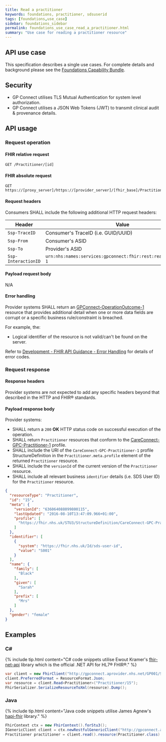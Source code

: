 ```yaml
---
title: Read a practitioner
keywords: foundations, practitioner, sdsuserid
tags: [foundations,use_case]
sidebar: foundations_sidebar
permalink: foundations_use_case_read_a_practitioner.html
summary: "Use case for reading a practitioner resource"
---
```


## API use case ##

This specification describes a single use cases. For complete details and background please see the [Foundations Capability Bundle](foundations.html).

## Security ##

- GP Connect utilises TLS Mutual Authentication for system level authorization.
- GP Connect utilises a JSON Web Tokens (JWT) to transmit clinical audit & provenance details. 

## API usage ##

### Request operation ###

#### FHIR relative request ####

```http
GET /Practitioner/[id]
```

#### FHIR absolute request ####

```http
GET https://[proxy_server]/https://[provider_server]/[fhir_base]/Practitioner/[id]
```

#### Request headers ####

Consumers SHALL include the following additional HTTP request headers:

| Header               | Value |
|----------------------|-------|
| `Ssp-TraceID`        | Consumer's TraceID (i.e. GUID/UUID) |
| `Ssp-From`           | Consumer's ASID |
| `Ssp-To`             | Provider's ASID |
| `Ssp-InteractionID`  | `urn:nhs:names:services:gpconnect:fhir:rest:read:practitioner-1`|

#### Payload request body ####

N/A

#### Error handling ####

Provider systems SHALL return an [GPConnect-OperationOutcome-1](https://fhir.nhs.uk/STU3/StructureDefinition/GPConnect-OperationOutcome-1) resource that provides additional detail when one or more data fields are corrupt or a specific business rule/constraint is breached.

For example, the:

- Logical identifier of the resource is not valid/can't be found on the server.  

Refer to [Development - FHIR API Guidance - Error Handling](development_fhir_error_handling_guidance.html) for details of error codes.

### Request response ###

#### Response headers ####

Provider systems are not expected to add any specific headers beyond that described in the HTTP and FHIR&reg; standards.

#### Payload response body ####

Provider systems:

- SHALL return a `200` **OK** HTTP status code on successful execution of the operation.
- SHALL return `Practitioner` resources that conform to the [CareConnect-GPC-Practitioner-1](https://fhir.nhs.uk/STU3/StructureDefinition/CareConnect-GPC-Practitioner-1) profile.
- SHALL include the URI of the `CareConnect-GPC-Practitioner-1` profile StructureDefinition in the `Practitioner.meta.profile` element of the returned `Practitioner` resource.
- SHALL include the `versionId` of the current version of the `Practitioner` resource.
- SHALL include all relevant business `identifier` details (i.e. SDS User ID) for the `Practitioner` resource.

```json
{
  "resourceType": "Practitioner",
  "id": "15",
  "meta": {
    "versionId": "636064088099800115",
    "lastUpdated": "2016-08-10T13:47:09.966+01:00",
    "profile": [
      "https://fhir.nhs.uk/STU3/StructureDefinition/CareConnect-GPC-Practitioner-1"
    ]
  },
  "identifier": [
    {
      "system": "https://fhir.nhs.uk/Id/sds-user-id",
      "value": "S001"
    }
  ],
  "name": {
    "family": [
      "Black"
    ],
    "given": [
      "Sarah"
    ],
    "prefix": [
      "Mrs"
    ]
  },
  "gender": "female"
}
```

## Examples ##

### C# ###

{% include tip.html content="C# code snippets utilise Ewout Kramer's [fhir-net-api](https://github.com/ewoutkramer/fhir-net-api) library which is the official .NET API for HL7&reg; FHIR&reg;." %}

```csharp
var client = new FhirClient("http://gpconnect.aprovider.nhs.net/GP001/STU3/1/");
client.PreferredFormat = ResourceFormat.Json;
var resource = client.Read<Practitioner>("Practitioner/15");
FhirSerializer.SerializeResourceToXml(resource).Dump();
```

### Java ###

{% include tip.html content="Java code snippets utilise James Agnew's [hapi-fhir](https://github.com/jamesagnew/hapi-fhir/
) library." %}

```java
FhirContext ctx = new FhirContext().forStu3();
IGenericClient client = ctx.newRestfulGenericClient("http://gpconnect.aprovider.nhs.net/GP001/STU3/1/");
Practitioner practitioner = client.read().resource(Practitioner.class).withId("15").execute();
```
